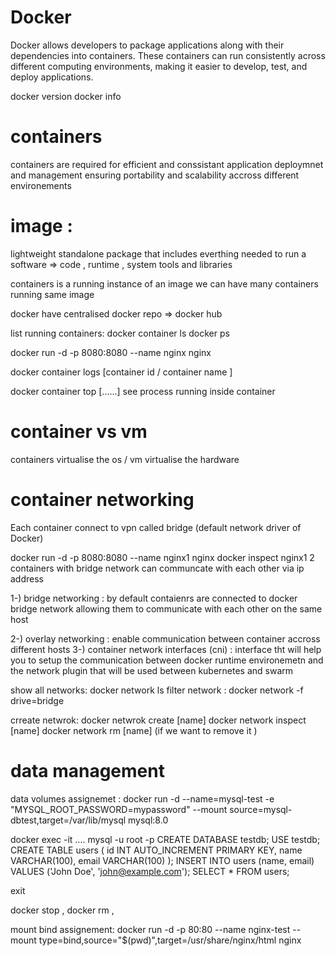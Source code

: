 # Docker

Docker allows developers to package applications along with their dependencies into containers. These containers can run consistently across different computing environments, making it easier to develop, test, and deploy applications.


docker version
docker info 


# containers

containers are required for efficient and conssistant application deploymnet and management ensuring portability and scalability accross different environements 
# image : 
lightweight standalone package that includes everthing needed to run a  software  => code , runtime  , system tools and libraries


containers is a running instance of an image 
we can have many containers running same image

docker have centralised docker repo => docker hub 

list running containers: docker container ls 
                         docker ps 


docker run -d -p 8080:8080 --name nginx  nginx 

docker container logs [container id / container name ]

docker container top [......]  see process running inside container

# container vs vm
containers virtualise the os / vm virtualise the hardware 


# container networking
Each container connect to vpn called bridge  (default network driver of Docker)

docker run -d -p 8080:8080 --name nginx1 nginx
docker inspect nginx1
2 containers with bridge network can communcate with each other via ip address


1-) bridge networking : by default contaienrs are connected to docker bridge network allowing them to communicate with each other on the same host 

2-) overlay networking : enable communication between container accross different hosts 
3-) container network interfaces (cni) : interface tht will help you to setup the communication between docker runtime environemetn and the network plugin that will be used between kubernetes and swarm 

show all networks: docker network ls 
filter network : docker network -f drive=bridge

crreate netwrok: docker netwrok create [name]
                 docker network inspect [name]
                 docker network rm [name] (if we want to remove it )


# data management 
data volumes assignemet : 
docker run -d --name=mysql-test -e "MYSQL_ROOT_PASSWORD=mypassword" --mount source=mysql-dbtest,target=/var/lib/mysql mysql:8.0

docker exec -it ....
mysql -u root -p
CREATE DATABASE testdb;
USE testdb;
CREATE TABLE users (
    id INT AUTO_INCREMENT PRIMARY KEY,
    name VARCHAR(100),
    email VARCHAR(100)
);
INSERT INTO users (name, email) VALUES ('John Doe', 'john@example.com');
SELECT * FROM users;

exit 

docker stop , docker rm ,

mount bind assignement: 
docker run -d  -p 80:80 --name nginx-test --mount type=bind,source="$(pwd)",target=/usr/share/nginx/html  nginx